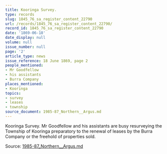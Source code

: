 ```yaml
---
title: Kooringa Survey.
type: records
slug: 1845_76_sa_register_content_22790
url: /records/1845_76_sa_register_content_22790/
record_id: 1845_76_sa_register_content_22790
date: '1869-06-18'
date_display: null
volume: null
issue_number: null
page: '2'
article_type: news
issue_reference: 18 June 1869, page 2
people_mentioned:
- Mr Goodfellow
- his assistants
- Burra Company
places_mentioned:
- Kooringa
topics:
- survey
- leases
- township
source_document: 1985-87_Northern__Argus.md
---
```


Kooringa Survey.  Mr Goodfellow and his assistants are busy resurveying the Township of Kooringa preparatory to the renewal of leases by the Burra Company or the freehold of properties sold.

Source: [1985-87_Northern__Argus.md](/downloads/markdown/1985-87_Northern__Argus.md)

